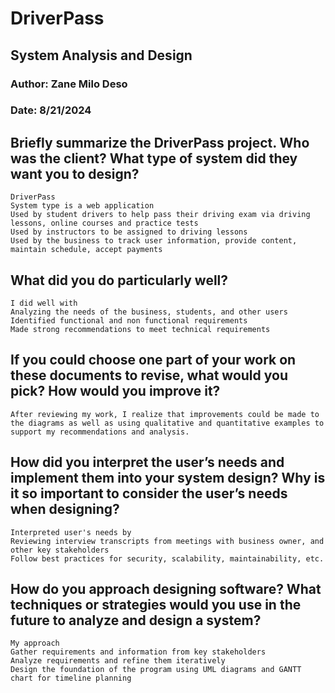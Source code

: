 # DriverPass
## System Analysis and Design
### Author: Zane Milo Deso
### Date: 8/21/2024


 ## Briefly summarize the DriverPass project. Who was the client? What type of system did they want you to design?

    DriverPass
    System type is a web application
    Used by student drivers to help pass their driving exam via driving lessons, online courses and practice tests
    Used by instructors to be assigned to driving lessons
    Used by the business to track user information, provide content, maintain schedule, accept payments


 ## What did you do particularly well?

    I did well with
    Analyzing the needs of the business, students, and other users
    Identified functional and non functional requirements
    Made strong recommendations to meet technical requirements


## If you could choose one part of your work on these documents to revise, what would you pick? How would you improve it?

    After reviewing my work, I realize that improvements could be made to the diagrams as well as using qualitative and quantitative examples to support my recommendations and analysis.


## How did you interpret the user’s needs and implement them into your system design? Why is it so important to consider the user’s needs when designing?

    Interpreted user's needs by
    Reviewing interview transcripts from meetings with business owner, and other key stakeholders
    Follow best practices for security, scalability, maintainability, etc.

## How do you approach designing software? What techniques or strategies would you use in the future to analyze and design a system?

    My approach
    Gather requirements and information from key stakeholders
    Analyze requirements and refine them iteratively
    Design the foundation of the program using UML diagrams and GANTT chart for timeline planning
     
